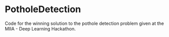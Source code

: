 # PotholeDetection
Code for the winning solution to the pothole detection problem given at the MIIA - Deep Learning Hackathon.
